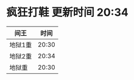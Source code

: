 # 疯狂打鞋 更新时间 20:34

| 间王   | 时间    |
|--------|-------|
| 地狱1重 | 20:30 |
| 地狱2重 | 20:34 |
| 地狱重 | 20:30 |